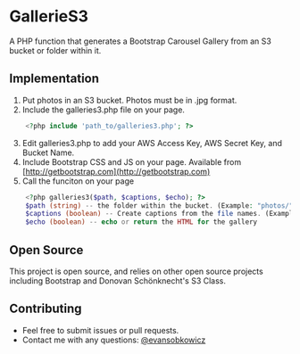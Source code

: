 # GallerieS3

A PHP function that generates a Bootstrap Carousel Gallery from an S3 bucket or folder within it.

## Implementation

1. Put photos in an S3 bucket. Photos must be in .jpg format.
2. Include the galleries3.php file on your page.
```php
	<?php include 'path_to/galleries3.php'; ?>
```
3. Edit galleries3.php to add your AWS Access Key, AWS Secret Key, and Bucket Name.
4. Include Bootstrap CSS and JS on your page. Available from [http://getbootstrap.com](http://getbootstrap.com)
5. Call the funciton on your page
```php
	<?php galleries3($path, $captions, $echo); ?>
	$path (string) -- the folder within the bucket. (Example: "photos/")
	$captions (boolean) -- Create captions from the file names. (Example: "evening_sunset.jpg")
	$echo (boolean) -- echo or return the HTML for the gallery
```

## Open Source

This project is open source, and relies on other open source projects including Bootstrap and Donovan Schönknecht's S3 Class.

## Contributing

- Feel free to submit issues or pull requests.
- Contact me with any questions: [@evansobkowicz](http://twitter.com/evansobkowicz)

